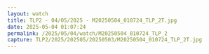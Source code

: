 ```yaml
---
layout: watch
title: TLP2 - 04/05/2025 - M20250504_010724_TLP_2T.jpg
date: 2025-05-04 01:07:24
permalink: /2025/05/04/watch/M20250504_010724_TLP_2
capture: TLP2/2025/202505/20250503/M20250504_010724_TLP_2T.jpg
---
```

